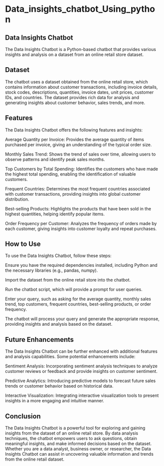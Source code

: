 # Data_insights_chatbot_Using_python

## Data Insights Chatbot
The Data Insights Chatbot is a Python-based chatbot that provides various insights and analysis on a dataset from an online retail store dataset.

## Dataset
The chatbot uses a dataset obtained from the online retail store, which contains information about customer transactions, including invoice details, stock codes, descriptions, quantities, invoice dates, unit prices, customer IDs, and countries. The dataset provides rich data for analysis and generating insights about customer behavior, sales trends, and more.

## Features
The Data Insights Chatbot offers the following features and insights:

Average Quantity per Invoice: Provides the average quantity of items purchased per invoice, giving an understanding of the typical order size.

Monthly Sales Trend: Shows the trend of sales over time, allowing users to observe patterns and identify peak sales months.

Top Customers by Total Spending: Identifies the customers who have made the highest total spending, enabling the identification of valuable customers.

Frequent Countries: Determines the most frequent countries associated with customer transactions, providing insights into global customer distribution.

Best-selling Products: Highlights the products that have been sold in the highest quantities, helping identify popular items.

Order Frequency per Customer: Analyzes the frequency of orders made by each customer, giving insights into customer loyalty and repeat purchases.

## How to Use
To use the Data Insights Chatbot, follow these steps:

Ensure you have the required dependencies installed, including Python and the necessary libraries (e.g., pandas, numpy).

Import the dataset from the online retail store into the chatbot.

Run the chatbot script, which will provide a prompt for user queries.

Enter your query, such as asking for the average quantity, monthly sales trend, top customers, frequent countries, best-selling products, or order frequency.

The chatbot will process your query and generate the appropriate response, providing insights and analysis based on the dataset.

## Future Enhancements
The Data Insights Chatbot can be further enhanced with additional features and analysis capabilities. Some potential enhancements include:

Sentiment Analysis: Incorporating sentiment analysis techniques to analyze customer reviews or feedback and provide insights on customer sentiment.

Predictive Analytics: Introducing predictive models to forecast future sales trends or customer behavior based on historical data.

Interactive Visualization: Integrating interactive visualization tools to present insights in a more engaging and intuitive manner.

## Conclusion
The Data Insights Chatbot is a powerful tool for exploring and gaining insights from the dataset of an online retail store. By data analysis techniques, the chatbot empowers users to ask questions, obtain meaningful insights, and make informed decisions based on the dataset. Whether you are a data analyst, business owner, or researcher, the Data Insights Chatbot can assist in uncovering valuable information and trends from the online retail dataset.






